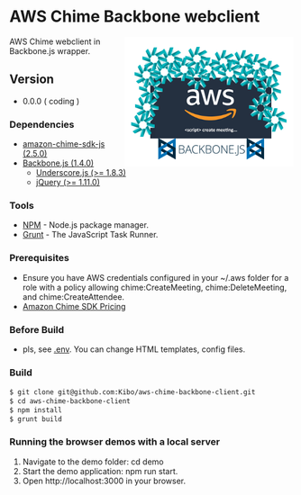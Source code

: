 # AWS Chime Backbone webclient

<img align="right" src="https://raw.githubusercontent.com/Kibo/aws-chime-backbone-client/master/src/img/aws-chime-backbone-logo.png">

AWS Chime webclient in Backbone.js wrapper.

## Version
- 0.0.0 ( coding )

### Dependencies
- [amazon-chime-sdk-js (2.5.0)](https://github.com/aws/amazon-chime-sdk-js)
- [Backbone.js (1.4.0)](https://backbonejs.org/)
	- [Underscore.js (>= 1.8.3)](https://underscorejs.org/)
	- [jQuery (>= 1.11.0)](https://jquery.com/)

### Tools
- [NPM](https://npmjs.org) - Node.js package manager.
- [Grunt](http://gruntjs.com/) - The JavaScript Task Runner.

### Prerequisites
* Ensure you have AWS credentials configured in your ~/.aws folder for a role with a policy allowing chime:CreateMeeting, chime:DeleteMeeting, and chime:CreateAttendee.
* [Amazon Chime SDK Pricing](https://aws.amazon.com/chime/pricing/#Chime_SDK_)

### Before Build
- pls, see [.env](https://github.com/Kibo/aws-chime-backbone-client/blob/master/.env). You can change HTML templates, config files.

### Build
```
$ git clone git@github.com:Kibo/aws-chime-backbone-client.git
$ cd aws-chime-backbone-client
$ npm install 
$ grunt build
```
### Running the browser demos with a local server

1. Navigate to the demo folder: cd demo
2. Start the demo application: npm run start.
3. Open http://localhost:3000 in your browser.
